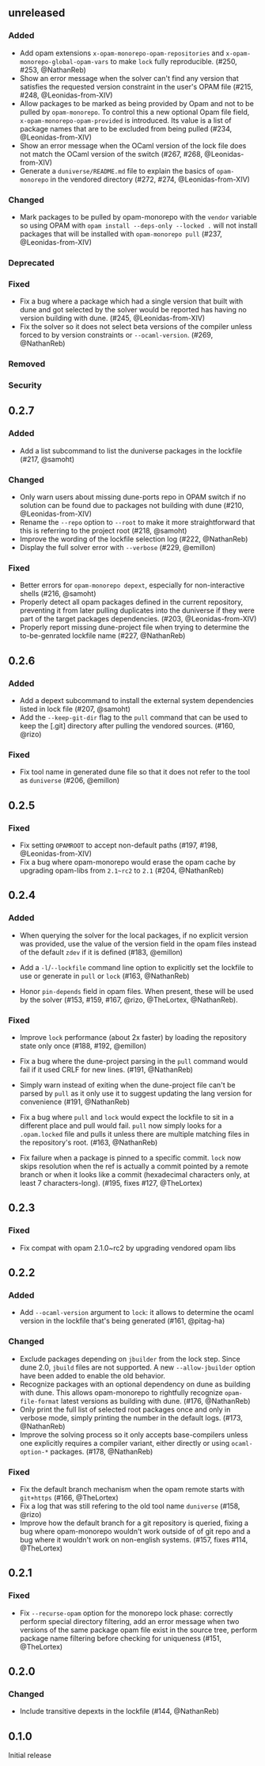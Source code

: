 ## unreleased

### Added

- Add opam extensions `x-opam-monorepo-opam-repositories` and
  `x-opam-monorepo-global-opam-vars` to make `lock` fully reproducible.
  (#250, #253, @NathanReb)
- Show an error message when the solver can't find any version that satisfies
  the requested version constraint in the user's OPAM file (#215, #248,
  @Leonidas-from-XIV)
- Allow packages to be marked as being provided by Opam and not to be pulled by
  `opam-monorepo`. To control this a new optional Opam file field,
  `x-opam-monorepo-opam-provided` is introduced. Its value is a list of package
  names that are to be excluded from being pulled (#234, @Leonidas-from-XIV)
- Show an error message when the OCaml version of the lock file does not match
  the OCaml version of the switch (#267, #268, @Leonidas-from-XIV)
- Generate a `duniverse/README.md` file to explain the basics of
  `opam-monorepo` in the vendored directory (#272, #274, @Leonidas-from-XIV)

### Changed

- Mark packages to be pulled by opam-monorepo with the `vendor` variable so
  using OPAM with `opam install --deps-only --locked .` will not install
  packages that will be installed with `opam-monorepo pull` (#237,
  @Leonidas-from-XIV)

### Deprecated

### Fixed

- Fix a bug where a package which had a single version that built with dune and got selected by the solver
  would be reported has having no version building with dune. (#245, @Leonidas-from-XIV)
- Fix the solver so it does not select beta versions of the compiler unless
  forced to by version constraints or `--ocaml-version`. (#269, @NathanReb)

### Removed

### Security

## 0.2.7

### Added

- Add a list subcommand to list the duniverse packages in the lockfile
  (#217, @samoht)

### Changed

- Only warn users about missing dune-ports repo in OPAM switch if no solution
  can be found due to packages not building with dune (#210, @Leonidas-from-XIV)
- Rename the `--repo` option to `--root` to make it more
  straightforward  that this is referring to the project root (#218, @samoht)
- Improve the wording of the lockfile selection log (#222, @NathanReb)
- Display the full solver error with `--verbose` (#229, @emillon)

### Fixed

- Better errors for `opam-monorepo depext`, especially for non-interactive
  shells (#216, @samoht)
- Properly detect all opam packages defined in the current repository, preventing it
  from later pulling duplicates into the duniverse if they were part of the target packages
  dependencies. (#203, @Leonidas-from-XIV)
- Properly report missing dune-project file when trying to determine the
  to-be-genrated lockfile name (#227, @NathanReb)

## 0.2.6

### Added

- Add a depext subcommand to install the external system dependencies listed
  in lock file (#207, @samoht)
- Add the `--keep-git-dir` flag to the `pull` command that can be used to keep
  the [.git] directory after pulling the vendored sources. (#160, @rizo)

### Fixed

- Fix tool name in generated dune file so that it does not refer to the tool as
  `duniverse` (#206, @emillon)

## 0.2.5

### Fixed

- Fix setting `OPAMROOT` to accept non-default paths (#197, #198,
  @Leonidas-from-XIV)
- Fix a bug where opam-monorepo would erase the opam cache by upgrading
  opam-libs from `2.1~rc2` to `2.1` (#204, @NathanReb)

## 0.2.4

### Added

- When querying the solver for the local packages, if no explicit version was
  provided, use the value of the version field in the opam files instead of the
  default `zdev` if it is defined (#183, @emillon)

- Add a `-l`/`--lockfile` command line option to explicitly set the lockfile
  to use or generate in `pull` or `lock` (#163, @NathanReb)

- Honor `pin-depends` field in opam files. When present, these will be used by
  the solver (#153, #159, #167, @rizo, @TheLortex, @NathanReb).

### Fixed

- Improve `lock` performance (about 2x faster) by loading the repository state
  only once (#188, #192, @emillon)

- Fix a bug where the dune-project parsing in the `pull` command would fail
  if it used CRLF for new lines. (#191, @NathanReb)

- Simply warn instead of exiting when the dune-project file can't be parsed
  by `pull` as it only use it to suggest updating the lang version for
  convenience (#191, @NathanReb)

- Fix a bug where `pull` and `lock` would expect the lockfile to sit in a
  different place and pull would fail. `pull` now simply looks for a
  `.opam.locked` file and pulls it unless there are multiple matching files in
  the repository's root. (#163, @NathanReb)

- Fix failure when a package is pinned to a specific commit. `lock` now skips
  resolution when the ref is actually a commit pointed by a remote branch or
  when it looks like a commit (hexadecimal characters only, at least 7
  characters-long). (#195, fixes #127, @TheLortex)

## 0.2.3

### Fixed

- Fix compat with opam 2.1.0~rc2 by upgrading vendored opam libs

## 0.2.2

### Added

- Add `--ocaml-version` argument to `lock`: it allows to determine the ocaml version in the
  lockfile that's being generated (#161, @pitag-ha)

### Changed

- Exclude packages depending on `jbuilder` from the lock step. Since dune 2.0, `jbuild` files are
  not supported. A new `--allow-jbuilder` option have been added to enable the old behavior.
- Recognize packages with an optional dependency on dune as building with dune. This allows
  opam-monorepo to rightfully recognize `opam-file-format` latest versions as building with
  dune. (#176, @NathanReb)
- Only print the full list of selected root packages once and only in verbose mode, simply printing
  the number in the default logs. (#173, @NathanReb)
- Improve the solving process so it only accepts base-compilers unless one explicitly requires
  a compiler variant, either directly or using `ocaml-option-*` packages. (#178, @NathanReb)

### Fixed

- Fix the default branch mechanism when the opam remote starts with `git+https` (#166, @TheLortex)
- Fix a log that was still refering to the old tool name `duniverse` (#158, @rizo)
- Improve how the default branch for a git repository is queried, fixing a bug
  where opam-monorepo wouldn't work outside of of git repo and a bug where it wouldn't
  work on non-english systems. (#157, fixes #114, @TheLortex)

## 0.2.1

### Fixed

- Fix `--recurse-opam` option for the monorepo lock phase: correctly perform special directory
  filtering, add an error message when two versions of the same package opam file exist in the
  source tree, perform package name filtering before checking for uniqueness (#151, @TheLortex)

## 0.2.0

### Changed

- Include transitive depexts in the lockfile (#144, @NathanReb)

## 0.1.0

Initial release
